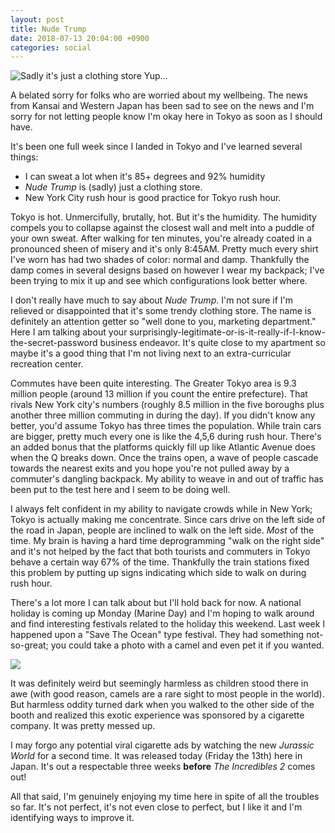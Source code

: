 ```yaml
---
layout: post
title: Nude Trump
date: 2018-07-13 20:04:00 +0900
categories: social
---
```

<img src="https://i.imgur.com/uvOmVFM.jpg" class="align-center" 
alt="Sadly it's just a clothing store"> 
Yup...

A belated sorry for folks who are worried about my wellbeing. The news from
Kansai and Western Japan has been sad to see on the news and I'm sorry for not
letting people know I'm okay here in Tokyo as soon as I should have.

It's been one full week since I landed in Tokyo and I've learned several things:
* I can sweat a lot when it's 85+ degrees and 92% humidity
* <i>Nude Trump</i> is (sadly) just a clothing store.
* New York City rush hour is good practice for Tokyo rush hour. 

Tokyo is hot. Unmercifully, brutally, hot. But it's the humidity. The humidity 
compels you to collapse against the closest wall and melt into a puddle of your
own sweat. After walking for ten minutes, you're already coated in a pronounced 
sheen of misery and it's only 8:45AM. Pretty much every shirt I've worn has had 
two shades of color: normal and damp. Thankfully the damp comes in several 
designs based on however I wear my backpack; I've been trying to mix it up and 
see which configurations look better where. 

I don't really have much to say about <i>Nude Trump</i>. I'm not sure if I'm
relieved or disappointed that it's some trendy clothing store. The name is
definitely an attention getter so "well done to you, marketing department." 
Here I am talking about your surprisingly-legitimate-or-is-it-really-if-I-know-the-secret-password
business endeavor. It's quite close to my apartment so maybe it's a good thing
that I'm not living next to an extra-curricular recreation center. 

Commutes have been quite interesting. The Greater Tokyo area is 9.3 million
people (around 13 million if you count the entire prefecture). That rivals 
New York city's numbers (roughly 8.5 million in the five boroughs plus another
three million commuting in during the day). If you didn't know any better, you'd
assume Tokyo has three times the population. While train cars are bigger, pretty
much every one is like the 4,5,6 during rush hour. There's an added bonus that
the platforms quickly fill up like Atlantic Avenue does when the Q breaks down. 
Once the trains open, a wave of people cascade towards the nearest exits and you 
hope you're not pulled away by a commuter's dangling backpack. My ability to weave
in and out of traffic has been put to the test here and I seem to be doing well.

I always felt confident in my ability to navigate crowds while in New York; 
Tokyo is actually making me concentrate. Since cars drive on the left side of 
the road in Japan, people are inclined to walk on the left side. <i>Most</i> of the time.
My brain is having a hard time deprogramming "walk on the right side" and it's 
not helped by the fact that both tourists and commuters in Tokyo behave a certain
way 67% of the time. Thankfully the train stations fixed this problem by putting 
up signs indicating which side to walk on during rush hour.

There's a lot more I can talk about but I'll hold back for now. A national 
holiday is coming up Monday (Marine Day) and I'm hoping to walk around and find 
interesting festivals related to the holiday this weekend. Last week I happened 
upon a "Save The Ocean" type festival. They had something not-so-great; you 
could take a photo with a camel and even pet it if you wanted. 

<img src="https://i.imgur.com/9jpaxmP.jpg" class="align-center">

It was definitely weird but seemingly harmless as children stood there in awe 
(with good reason, camels are a rare sight to most people in the world). But harmless oddity
turned dark when you walked to the other side of the booth and realized this 
exotic experience was sponsored by a cigarette company. It was pretty messed up.


I may forgo any potential viral cigarette ads by watching the new <i>Jurassic World</i> 
for a second time. It was released today (Friday the 13th) here in Japan. It's 
out a respectable three weeks <b>before</b> <i>The Incredibles 2</i> comes out!

All that said, I'm genuinely enjoying my time here in spite of all the troubles
so far. It's not perfect, it's not even close to perfect, but I like it and 
I'm identifying ways to improve it.

